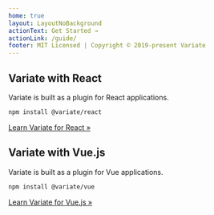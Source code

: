 ```yaml
---
home: true
layout: LayoutNoBackground
actionText: Get Started →
actionLink: /guide/
footer: MIT Licensed | Copyright © 2019-present Variate
---
```


<div class="features">
<div class="feature">
  
## Variate with React

Variate is built as a plugin for React applications.  

```bash
npm install @variate/react
```

[Learn Variate for React &raquo;](/react/)

</div>
<div class="feature">

## Variate with Vue.js

Variate is built as a plugin for Vue applications.
   
```bash
npm install @variate/vue
```

[Learn Variate for Vue.js &raquo;](/vue/)

</div>
</div>
